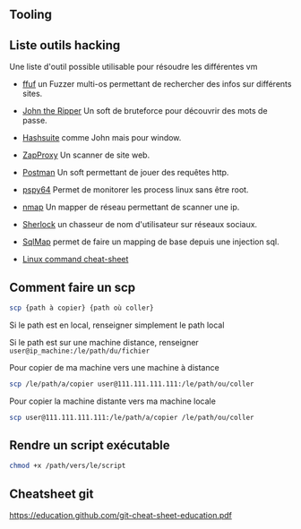 Tooling
---


## Liste outils hacking 

Une liste d'outil possible utilisable pour résoudre les différentes vm

- [ffuf](https://github.com/ffuf/ffuf) un Fuzzer multi-os permettant de rechercher des infos sur différents sites.
- [John the Ripper](https://www.openwall.com/john/) Un soft de bruteforce pour découvrir des mots de passe.
- [Hashsuite](https://hashsuite.openwall.net/) comme John mais pour window.
- [ZapProxy](https://www.zaproxy.org/) Un scanner de site web.
- [Postman](https://www.postman.com/downloads/) Un soft permettant de jouer des requêtes http.
- [pspy64](https://github.com/DominicBreuker/pspy) Permet de monitorer les process linux sans être root.
- [nmap](https://nmap.org/) Un mapper de réseau permettant de scanner une ip.
- [Sherlock](https://github.com/sherlock-project/sherlock) un chasseur de nom d'utilisateur sur réseaux sociaux.
- [SqlMap](https://salsa.debian.org/pkg-security-team/sqlmap) permet de faire un mapping de base depuis une injection sql.

- [Linux command cheat-sheet](https://www.geeksforgeeks.org/linux-commands-cheat-sheet/)

## Comment faire un scp

```bash
scp {path à copier} {path où coller}
```

Si le path est en local, renseigner simplement le path local

Si le path est sur une machine distance, renseigner `user@ip_machine:/le/path/du/fichier`

Pour copier de ma machine vers une machine à distance

```bash
scp /le/path/a/copier user@111.111.111.111:/le/path/ou/coller
```

Pour copier la machine distante vers ma machine locale

```bash
scp user@111.111.111.111:/le/path/a/copier /le/path/ou/coller
```

## Rendre un script exécutable

```bash
chmod +x /path/vers/le/script
```

## Cheatsheet git

https://education.github.com/git-cheat-sheet-education.pdf
